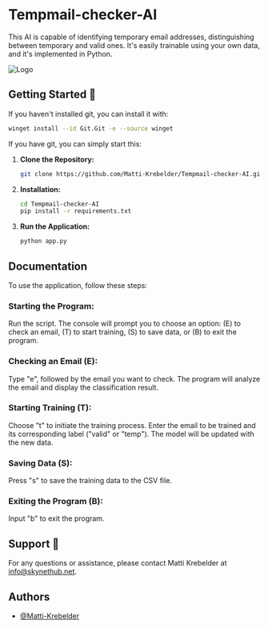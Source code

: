 
# Tempmail-checker-AI

This AI is capable of identifying temporary email addresses, distinguishing between temporary and valid ones. It's easily trainable using your own data, and it's implemented in Python.


![Logo](https://skynethub.net/Tempmail-checker-AI.png)


## Getting Started 🚀
If you haven't installed git, you can install it with:
   ```bash
   winget install --id Git.Git -e --source winget
   ```
If you have git, you can simply start this:
1. **Clone the Repository:**
   ```bash
   git clone https://github.com/Matti-Krebelder/Tempmail-checker-AI.git
   ```

2. **Installation:**
   ```bash
   cd Tempmail-checker-AI
   pip install -r requirements.txt
   ```

3. **Run the Application:**
   ```bash
   python app.py
   ```
    
## Documentation


To use the application, follow these steps:

### Starting the Program: 

Run the script. The console will prompt you to choose an option: (E) to check an email, (T) to start training, (S) to save data, or (B) to exit the program.

### Checking an Email (E):

 Type "e", followed by the email you want to check. The program will analyze the email and display the classification result.

### Starting Training (T):

 Choose "t" to initiate the training process. Enter the email to be trained and its corresponding label ("valid" or "temp"). The model will be updated with the new data.

### Saving Data (S):

 Press "s" to save the training data to the CSV file.

### Exiting the Program (B):

 Input "b" to exit the program.

## Support 📧

For any questions or assistance, please contact Matti Krebelder at [info@skynethub.net](mailto:info@skynethub.net).

## Authors

- [@Matti-Krebelder](https://github.com/Matti-Krebelder/)
